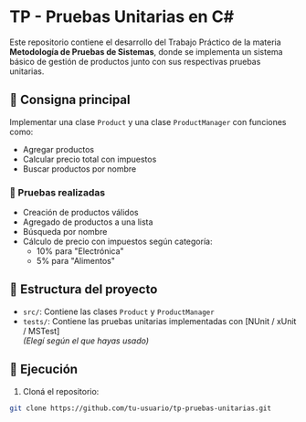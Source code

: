 # TP - Pruebas Unitarias en C#

Este repositorio contiene el desarrollo del Trabajo Práctico de la materia **Metodología de Pruebas de Sistemas**, donde se implementa un sistema básico de gestión de productos junto con sus respectivas pruebas unitarias.

## 📌 Consigna principal

Implementar una clase `Product` y una clase `ProductManager` con funciones como:

- Agregar productos
- Calcular precio total con impuestos
- Buscar productos por nombre

### 🧪 Pruebas realizadas

- Creación de productos válidos
- Agregado de productos a una lista
- Búsqueda por nombre
- Cálculo de precio con impuestos según categoría:
  - 10% para "Electrónica"
  - 5% para "Alimentos"

## 📁 Estructura del proyecto

- `src/`: Contiene las clases `Product` y `ProductManager`
- `tests/`: Contiene las pruebas unitarias implementadas con [NUnit / xUnit / MSTest]  
  *(Elegí según el que hayas usado)*

## 🚀 Ejecución

1. Cloná el repositorio:
```bash
git clone https://github.com/tu-usuario/tp-pruebas-unitarias.git
